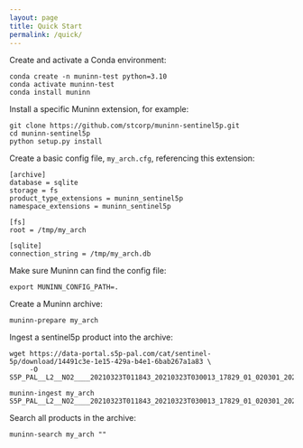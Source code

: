 ```yaml
---
layout: page
title: Quick Start
permalink: /quick/
---
```


Create and activate a Conda environment:

```
conda create -n muninn-test python=3.10
conda activate muninn-test
conda install muninn
```

Install a specific Muninn extension, for example:

```
git clone https://github.com/stcorp/muninn-sentinel5p.git
cd muninn-sentinel5p
python setup.py install
```

Create a basic config file, `my_arch.cfg`, referencing this extension:

```
[archive]
database = sqlite
storage = fs
product_type_extensions = muninn_sentinel5p
namespace_extensions = muninn_sentinel5p

[fs]
root = /tmp/my_arch

[sqlite]
connection_string = /tmp/my_arch.db
```

Make sure Muninn can find the config file:

```
export MUNINN_CONFIG_PATH=.
```

Create a Muninn archive:

```
muninn-prepare my_arch
```

Ingest a sentinel5p product into the archive:

```
wget https://data-portal.s5p-pal.com/cat/sentinel-5p/download/14491c3e-1e15-429a-b4e1-6bab267a1a83 \
     -O S5P_PAL__L2__NO2____20210323T011843_20210323T030013_17829_01_020301_20211112T094255.nc

muninn-ingest my_arch S5P_PAL__L2__NO2____20210323T011843_20210323T030013_17829_01_020301_20211112T094255.nc
```

Search all products in the archive:

```
muninn-search my_arch ""
```
